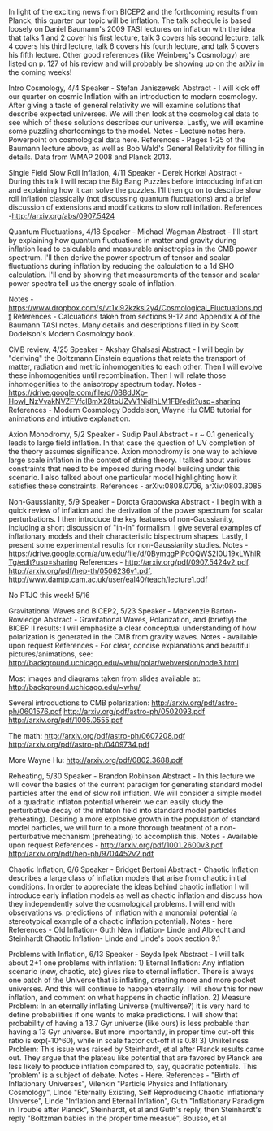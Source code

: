 In light of the exciting news from BICEP2 and the forthcoming results from Planck, this quarter our topic will be inflation. The talk schedule is based loosely on Daniel Baumann's 2009 TASI lectures on inflation with the idea that talks 1 and 2 cover his first lecture, talk 3 covers his second lecture, talk 4 covers his third lecture, talk 6 covers his fourth lecture, and talk 5 covers his fifth lecture. Other good references (like Weinberg's Cosmology) are listed on p. 127 of his review and will probably be showing up on the arXiv in the coming weeks!


Intro Cosmology, 4/4
Speaker - Stefan Janiszewski
Abstract - I will kick off our quarter on cosmic Inflation with an introduction to modern cosmology. After giving a taste of general relativity we will examine solutions that describe expected universes. We will then look at the cosmological data to see which of these solutions describes our universe. Lastly, we will examine some puzzling shortcomings to the model.
Notes - Lecture notes here. Powerpoint on cosmological data here.
References - Pages 1-25 of the Baumann lecture above, as well as Bob Wald's General Relativity for filling in details. Data from WMAP 2008 and Planck 2013.

Single Field Slow Roll Inflation, 4/11
Speaker - Derek Horkel
Abstract - During this talk I will recap the Big Bang Puzzles before introducing inflation and explaining how it can solve the puzzles. I'll then go on to describe slow roll inflation classically (not discussing quantum fluctuations) and a brief discussion of extensions and modifications to slow roll inflation.
References -http://arxiv.org/abs/0907.5424

Quantum Fluctuations, 4/18
Speaker - Michael Wagman
Abstract - I'll start by explaining how quantum fluctuations in matter and gravity during inflation lead to calculable and measurable
anisotropies in the CMB power spectrum. I'll then derive the power spectrum of tensor and scalar fluctuations during inflation by reducing the calculation to a 1d SHO calculation. I'll end by showing that measurements of the tensor and scalar power spectra tell us the energy scale of inflation.

Notes - https://www.dropbox.com/s/vt1xi92kzksi2y4/Cosmological_Fluctuations.pdf
References - Calcuations taken from sections 9-12 and Appendix A of the Baumann TASI notes. Many details and descriptions filled in by Scott Dodelson's Modern Cosmology book.

CMB review, 4/25
Speaker - Akshay Ghalsasi
Abstract - I will begin by "deriving" the Boltzmann Einstein equations that relate the transport of matter, radiation and metric inhomogenities to each other. Then I will evolve these inhomogenities until recombination. Then I will relate those inhomogenities to the anisotropy spectrum today.
Notes - https://drive.google.com/file/d/0B8dJXp-HpwI_NzVvakNVZFVfclBmX28tbUZvV1NidlhLM1FB/edit?usp=sharing
References - Modern Cosmology Doddelson, Wayne Hu CMB tutorial for animations and intiutive explanation.

Axion Monodromy, 5/2
Speaker - Sudip Paul
Abstract - r ~ 0.1 generically leads to large field inflation. In that case the question of UV completion of the theory assumes significance. Axion monodromy is one way to achieve large scale inflation in the context of string theory. I talked about various constraints that need to be imposed during model building under this scenario. I also talked about one particular model highlighting how it satisfies these constraints.
References - arXiv:0808.0706, arXiv:0803.3085

Non-Gaussianity, 5/9
Speaker - Dorota Grabowska
Abstract - I begin with a quick review of inflation and the derivation of the power spectrum for scalar perturbations. I then introduce the key features of non-Gaussianity, including a short discussion of "in-in" formalism. I give several examples of inflationary models and their characteristic bispectrum shapes. Lastly, I present some experimental results for non-Gaussianity studies.
Notes - https://drive.google.com/a/uw.edu/file/d/0BymqgPlPcOQWS2I0U19xLWhlRTg/edit?usp=sharing
References - http://arxiv.org/pdf/0907.5424v2.pdf, http://arxiv.org/pdf/hep-th/0506236v1.pdf, http://www.damtp.cam.ac.uk/user/eal40/teach/lecture1.pdf

No PTJC this week! 5/16

Gravitational Waves and BICEP2, 5/23
Speaker - Mackenzie Barton-Rowledge
Abstract - Gravitational Waves, Polarization, and (briefly) the BICEP II results: I will emphasize a clear conceptual understanding of how polarization is generated in the CMB from gravity waves.
Notes - available upon request
References -
For clear, concise explanations and beautiful pictures/animations, see: http://background.uchicago.edu/~whu/polar/webversion/node3.html

Most images and diagrams taken from slides available at: http://background.uchicago.edu/~whu/

Several introductions to CMB polarization: http://arxiv.org/pdf/astro-ph/0601576.pdf http://arxiv.org/pdf/astro-ph/0502093.pdf http://arxiv.org/pdf/1005.0555.pdf

The math: http://arxiv.org/pdf/astro-ph/0607208.pdf http://arxiv.org/pdf/astro-ph/0409734.pdf

More Wayne Hu: http://arxiv.org/pdf/0802.3688.pdf


Reheating, 5/30
Speaker - Brandon Robinson
Abstract - In this lecture we will cover the basics of the current paradigm for generating standard model particles after the end of slow roll inflation. We will consider a simple model of a quadratic inflaton potential wherein we can easily study the perturbative decay of the inflaton field into standard model particles (reheating). Desiring a more explosive growth in the population of standard model particles, we will turn to a more thorough treatment of a non-perturbative mechanism (preheating) to accomplish this.
Notes - Available upon request
References - http://arxiv.org/pdf/1001.2600v3.pdf
http://arxiv.org/pdf/hep-ph/9704452v2.pdf


Chaotic Inflation, 6/6
Speaker - Bridget Bertoni
Abstract - Chaotic Inflation describes a large class of inflation models that arise from chaotic initial conditions. In order to appreciate the ideas behind chaotic inflation I will introduce early inflation models as well as chaotic inflation and discuss how they independently solve the cosmological problems. I will end with observations vs. predictions of inflation with a monomial potential (a stereotypical example of a chaotic inflation potential).
Notes - here
References -
Old Inflation- Guth
New Inflation- Linde and Albrecht and Steinhardt
Chaotic Inflation- Linde and Linde's book section 9.1

Problems with Inflation, 6/13
Speaker - Seyda Ipek
Abstract - I will talk about 2+1 one problems with inflation: 1) Eternal Inflation: Any inflation scenario (new, chaotic, etc) gives rise to eternal inflation. There is always one patch of the Universe that is inflating, creating more and more pocket universes. And this will continue to happen eternally. I will show this for new inflation, and comment on what happens in chaotic inflation. 2) Measure Problem: In an eternally inflating Universe (multiverse?) it is very hard to define probabilities if one wants to make predictions. I will show that probability of having a 13.7 Gyr universe (like ours) is less probable than having a 13 Gyr universe. But more importantly, in proper time cut-off this ratio is exp(-10^60), while in scale factor cut-off it is 0.8! 3) Unlikeliness Problem: This issue was raised by Steinhardt, et al after Planck results came out. They argue that the plateau like potential that are favored by Planck are less likely to produce inflation compared to, say, quadratic potentials. This 'problem' is a subject of debate.
Notes - Here.
References -
"Birth of Inflationary Universes", Vilenkin
"Particle Physics and Inflationary Cosmology", LInde
"Eternally Existing, Self Reproducing Chaotic Inflationary Universe", Linde
"Inflation and Eternal Inflation", Guth
"Inflationary Paradigm in Trouble after Planck", Steinhardt, et al and Guth's reply, then Steinhardt's reply
"Boltzman babies in the proper time measue", Bousso, et al
